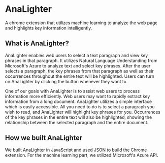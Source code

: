 # AnaLighter
A chrome extension that utilizes machine learning to analyze the web page and highlights
key information intelligently.

## What is AnaLighter?
AnaLighter enables web users to select a text paragraph and view key 
phrases in that paragraph. It utilizes Natural Language Understanding from
Microsoft's Azure to analyze text and select key phrases. After the user selects 
a paragraph, the key phrases from that paragraph as well as their occurrences
throughout the entire text will be highlighted. Users can turn on AnaLighter by 
clicking the button whenever they want to.

One of our goals with AnaLighter is to assist web users to process information
more efficiently. Web users may want to rapidly extract key information from 
a long document. AnaLighter utilizes a simple interface which is easily accessible.
All you need to do is to select a paragraph you wish to read, and AnaLighter will
highlight key phrases for you. Occurrences of the key phrases in the 
entire text will also be highlighted, showing the relationship between the selected
paragraph and the entire document.

## How we built AnaLighter
We built AnaLighter in JavaScript and used JSON to build the Chrome extension. 
For the machine learning part, we utilized Microsoft's Azure API.